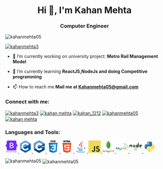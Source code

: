 <h1 align="center">Hi 👋, I'm Kahan Mehta</h1>
<h3 align="center">Computer Engineer</h3>

<p align="left"> <img src="https://komarev.com/ghpvc/?username=kahanmehta05&label=Profile%20views&color=0e75b6&style=flat" alt="kahanmehta05" /> </p>

<p align="left"> <a href="https://twitter.com/kahanmehta3" target="blank"><img src="https://img.shields.io/twitter/follow/kahanmehta3?logo=twitter&style=for-the-badge" alt="kahanmehta3" /></a> </p>

- 🔭 I’m currently working on university project: **Metro Rail Management Model**

- 🌱 I’m currently learning **ReactJS,NodeJs and doing Competitive programming**

- 📫 How to reach me **Mail me at Kahanmehta05@gmail.com**

<h3 align="left">Connect with me:</h3>
<p align="left">
<a href="https://twitter.com/kahanmehta3" target="blank"><img align="center" src="https://raw.githubusercontent.com/rahuldkjain/github-profile-readme-generator/master/src/images/icons/Social/twitter.svg" alt="kahanmehta3" height="30" width="40" /></a>
<a href="https://linkedin.com/in/kahan mehta" target="blank"><img align="center" src="https://raw.githubusercontent.com/rahuldkjain/github-profile-readme-generator/master/src/images/icons/Social/linked-in-alt.svg" alt="kahan mehta" height="30" width="40" /></a>
<a href="https://instagram.com/kahan_1212" target="blank"><img align="center" src="https://raw.githubusercontent.com/rahuldkjain/github-profile-readme-generator/master/src/images/icons/Social/instagram.svg" alt="kahan_1212" height="30" width="40" /></a>
<a href="https://www.hackerrank.com/kahanmehta05" target="blank"><img align="center" src="https://raw.githubusercontent.com/rahuldkjain/github-profile-readme-generator/master/src/images/icons/Social/hackerrank.svg" alt="kahanmehta05" height="30" width="40" /></a>
<a href="https://auth.geeksforgeeks.org/user/kahan mehta" target="blank"><img align="center" src="https://raw.githubusercontent.com/rahuldkjain/github-profile-readme-generator/master/src/images/icons/Social/geeks-for-geeks.svg" alt="kahan mehta" height="30" width="40" /></a>
</p>

<h3 align="left">Languages and Tools:</h3>
<p align="left"> <a href="https://getbootstrap.com" target="_blank"> <img src="https://raw.githubusercontent.com/devicons/devicon/master/icons/bootstrap/bootstrap-plain-wordmark.svg" alt="bootstrap" width="40" height="40"/> </a> <a href="https://www.cprogramming.com/" target="_blank"> <img src="https://raw.githubusercontent.com/devicons/devicon/master/icons/c/c-original.svg" alt="c" width="40" height="40"/> </a> <a href="https://www.w3schools.com/cpp/" target="_blank"> <img src="https://raw.githubusercontent.com/devicons/devicon/master/icons/cplusplus/cplusplus-original.svg" alt="cplusplus" width="40" height="40"/> </a> <a href="https://www.w3schools.com/css/" target="_blank"> <img src="https://raw.githubusercontent.com/devicons/devicon/master/icons/css3/css3-original-wordmark.svg" alt="css3" width="40" height="40"/> </a> <a href="https://www.w3.org/html/" target="_blank"> <img src="https://raw.githubusercontent.com/devicons/devicon/master/icons/html5/html5-original-wordmark.svg" alt="html5" width="40" height="40"/> </a> <a href="https://www.java.com" target="_blank"> <img src="https://raw.githubusercontent.com/devicons/devicon/master/icons/java/java-original.svg" alt="java" width="40" height="40"/> </a> <a href="https://developer.mozilla.org/en-US/docs/Web/JavaScript" target="_blank"> <img src="https://raw.githubusercontent.com/devicons/devicon/master/icons/javascript/javascript-original.svg" alt="javascript" width="40" height="40"/> </a> <a href="https://www.mongodb.com/" target="_blank"> <img src="https://raw.githubusercontent.com/devicons/devicon/master/icons/mongodb/mongodb-original-wordmark.svg" alt="mongodb" width="40" height="40"/> </a> <a href="https://www.mysql.com/" target="_blank"> <img src="https://raw.githubusercontent.com/devicons/devicon/master/icons/mysql/mysql-original-wordmark.svg" alt="mysql" width="40" height="40"/> </a> <a href="https://nodejs.org" target="_blank"> <img src="https://raw.githubusercontent.com/devicons/devicon/master/icons/nodejs/nodejs-original-wordmark.svg" alt="nodejs" width="40" height="40"/> </a> <a href="https://www.python.org" target="_blank"> <img src="https://raw.githubusercontent.com/devicons/devicon/master/icons/python/python-original.svg" alt="python" width="40" height="40"/> </a> </p>

<p><img align="left" src="https://github-readme-stats.vercel.app/api/top-langs?username=kahanmehta05&show_icons=true&locale=en&layout=compact" alt="kahanmehta05" /></p>

<p>&nbsp;<img align="center" src="https://github-readme-stats.vercel.app/api?username=kahanmehta05&show_icons=true&locale=en" alt="kahanmehta05" /></p>
